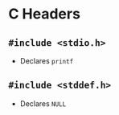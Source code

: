 # C Headers

## `#include <stdio.h>`

- Declares `printf`

## `#include <stddef.h>`

- Declares `NULL`
